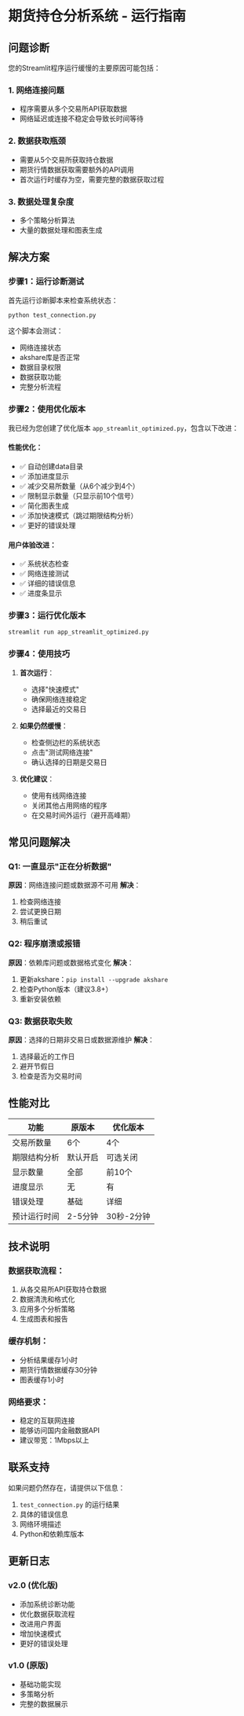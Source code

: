 # 期货持仓分析系统 - 运行指南

## 问题诊断

您的Streamlit程序运行缓慢的主要原因可能包括：

### 1. 网络连接问题
- 程序需要从多个交易所API获取数据
- 网络延迟或连接不稳定会导致长时间等待

### 2. 数据获取瓶颈
- 需要从5个交易所获取持仓数据
- 期货行情数据获取需要额外的API调用
- 首次运行时缓存为空，需要完整的数据获取过程

### 3. 数据处理复杂度
- 多个策略分析算法
- 大量的数据处理和图表生成

## 解决方案

### 步骤1：运行诊断测试

首先运行诊断脚本来检查系统状态：

```bash
python test_connection.py
```

这个脚本会测试：
- 网络连接状态
- akshare库是否正常
- 数据目录权限
- 数据获取功能
- 完整分析流程

### 步骤2：使用优化版本

我已经为您创建了优化版本 `app_streamlit_optimized.py`，包含以下改进：

#### 性能优化：
- ✅ 自动创建data目录
- ✅ 添加进度显示
- ✅ 减少交易所数量（从6个减少到4个）
- ✅ 限制显示数量（只显示前10个信号）
- ✅ 简化图表生成
- ✅ 添加快速模式（跳过期限结构分析）
- ✅ 更好的错误处理

#### 用户体验改进：
- ✅ 系统状态检查
- ✅ 网络连接测试
- ✅ 详细的错误信息
- ✅ 进度条显示

### 步骤3：运行优化版本

```bash
streamlit run app_streamlit_optimized.py
```

### 步骤4：使用技巧

1. **首次运行**：
   - 选择"快速模式"
   - 确保网络连接稳定
   - 选择最近的交易日

2. **如果仍然缓慢**：
   - 检查侧边栏的系统状态
   - 点击"测试网络连接"
   - 确认选择的日期是交易日

3. **优化建议**：
   - 使用有线网络连接
   - 关闭其他占用网络的程序
   - 在交易时间外运行（避开高峰期）

## 常见问题解决

### Q1: 一直显示"正在分析数据"
**原因**：网络连接问题或数据源不可用
**解决**：
1. 检查网络连接
2. 尝试更换日期
3. 稍后重试

### Q2: 程序崩溃或报错
**原因**：依赖库问题或数据格式变化
**解决**：
1. 更新akshare：`pip install --upgrade akshare`
2. 检查Python版本（建议3.8+）
3. 重新安装依赖

### Q3: 数据获取失败
**原因**：选择的日期非交易日或数据源维护
**解决**：
1. 选择最近的工作日
2. 避开节假日
3. 检查是否为交易时间

## 性能对比

| 功能 | 原版本 | 优化版本 |
|------|--------|----------|
| 交易所数量 | 6个 | 4个 |
| 期限结构分析 | 默认开启 | 可选关闭 |
| 显示数量 | 全部 | 前10个 |
| 进度显示 | 无 | 有 |
| 错误处理 | 基础 | 详细 |
| 预计运行时间 | 2-5分钟 | 30秒-2分钟 |

## 技术说明

### 数据获取流程：
1. 从各交易所API获取持仓数据
2. 数据清洗和格式化
3. 应用多个分析策略
4. 生成图表和报告

### 缓存机制：
- 分析结果缓存1小时
- 期货行情数据缓存30分钟
- 图表缓存1小时

### 网络要求：
- 稳定的互联网连接
- 能够访问国内金融数据API
- 建议带宽：1Mbps以上

## 联系支持

如果问题仍然存在，请提供以下信息：
1. `test_connection.py` 的运行结果
2. 具体的错误信息
3. 网络环境描述
4. Python和依赖库版本

## 更新日志

### v2.0 (优化版)
- 添加系统诊断功能
- 优化数据获取流程
- 改进用户界面
- 增加快速模式
- 更好的错误处理

### v1.0 (原版)
- 基础功能实现
- 多策略分析
- 完整的数据展示 